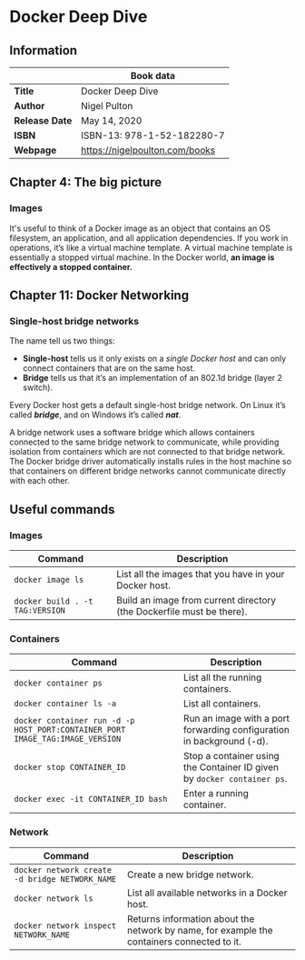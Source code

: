 # Docker Deep Dive

## Information

| | Book data |
| --- | --- |
| **Title**  | Docker Deep Dive |
| **Author** | Nigel Pulton |
| **Release Date** | May 14, 2020 |
| **ISBN** | ISBN-13: 978-1-52-182280-7 |
| **Webpage** | https://nigelpoulton.com/books |

## Chapter 4: The big picture

### Images

It's useful to think of a Docker image as an object that contains an OS filesystem, an application, and all application dependencies. If you work in operations, it’s like a virtual machine template. A virtual machine template is essentially a stopped virtual machine. In the Docker world, **an image is effectively a stopped container.**

## Chapter 11: Docker Networking

### Single-host bridge networks

The name tell us two things:

* **Single-host** tells us it only exists on a _single Docker host_ and can only connect containers that are on the same host.
* **Bridge** tells us that it’s an implementation of an 802.1d bridge (layer 2 switch).

Every Docker host gets a default single-host bridge network. On Linux it’s called **_bridge_**, and on Windows it’s called **_nat_**.

A bridge network uses a software bridge which allows containers connected to the same bridge network to communicate, while providing isolation from containers which are not connected to that bridge network. The Docker bridge driver automatically installs rules in the host machine so that containers on different bridge networks cannot communicate directly with each other.

## Useful commands

### Images

| Command | Description |
| --- | --- |
| `docker image ls` | List all the images that you have in your Docker host. |
| `docker build . -t TAG:VERSION` | Build an image from current directory (the Dockerfile must be there). |

### Containers

| Command | Description |
| --- | --- |
| `docker container ps` | List all the running containers. |
| `docker container ls -a` | List all containers. |
| `docker container run -d -p HOST_PORT:CONTAINER_PORT IMAGE_TAG:IMAGE_VERSION` | Run an image with a port forwarding configuration in background (-d). |
| `docker stop CONTAINER_ID` | Stop a container using the Container ID given by `docker container ps`. |
| `docker exec -it CONTAINER_ID bash` | Enter a running container.|

### Network

| Command | Description |
| --- | --- |
| `docker network create -d bridge NETWORK_NAME` | Create a new bridge network. |
| `docker network ls` | List all available networks in a Docker host. |
| `docker network inspect NETWORK_NAME` | Returns information about the network by name, for example the containers connected to it. |
